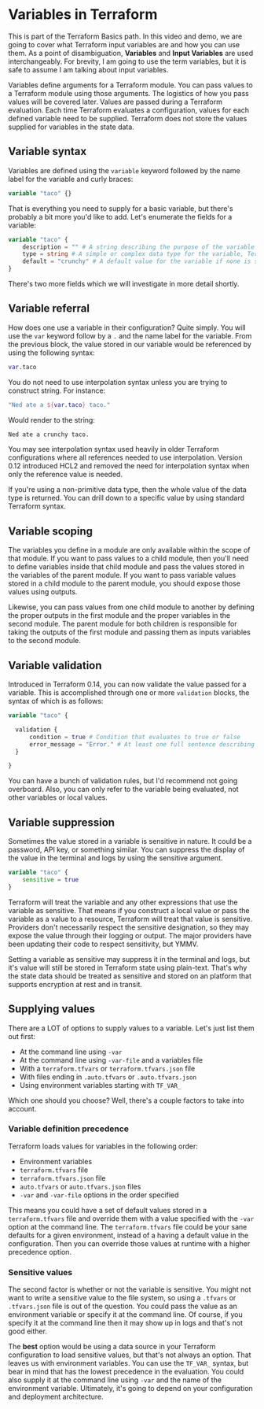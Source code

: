 # Variables in Terraform

This is part of the Terraform Basics path. In this video and demo, we are going to cover what Terraform input variables are and how you can use them. As a point of disambiguation, **Variables** and **Input Variables** are used interchangeably. For brevity, I am going to use the term variables, but it is safe to assume I am talking about input variables.

Variables define arguments for a Terraform module. You can pass values to a Terraform module using those arguments. The logistics of how you pass values will be covered later. Values are passed during a Terraform evaluation. Each time Terraform evaluates a configuration, values for each defined variable need to be supplied. Terraform does not store the values supplied for variables in the state data.

## Variable syntax

Variables are defined using the `variable` keyword followed by the name label for the variable and curly braces:

```terraform
variable "taco" {}
```

That is everything you need to supply for a basic variable, but there's probably a bit more you'd like to add. Let's enumerate the fields for a variable:

```terraform
variable "taco" {
    description = "" # A string describing the purpose of the variable
    type = string # A simple or complex data type for the variable, Terraform will attempt conversion
    default = "crunchy" # A default value for the variable if none is specified at runtime
}
```

There's two more fields which we will investigate in more detail shortly.

## Variable referral

How does one use a variable in their configuration? Quite simply. You will use the `var` keyword follow by a `.` and the name label for the variable. From the previous block, the value stored in our variable would be referenced by using the following syntax:

```terraform
var.taco
```

You do not need to use interpolation syntax unless you are trying to construct string. For instance:

```terraform
"Ned ate a ${var.taco} taco."
```

Would render to the string:

```bash
Ned ate a crunchy taco.
```

You may see interpolation syntax used heavily in older Terraform configurations where all references needed to use interpolation. Version 0.12 introduced HCL2 and removed the need for interpolation syntax when only the reference value is needed.

If you're using a non-primitive data type, then the whole value of the data type is returned. You can drill down to a specific value by using standard Terraform syntax.

## Variable scoping

The variables you define in a module are only available within the scope of that module. If you want to pass values to a child module, then you'll need to define variables inside that child module and pass the values stored in the variables of the parent module. If you want to pass variable values stored in a child module to the parent module, you should expose those values using outputs.

Likewise, you can pass values from one child module to another by defining the proper outputs in the first module and the proper variables in the second module. The parent module for both children is responsible for taking the outputs of the first module and passing them as inputs variables to the second module.

## Variable validation

Introduced in Terraform 0.14, you can now validate the value passed for a variable. This is accomplished through one or more `validation` blocks, the syntax of which is as follows:

```terraform
variable "taco" {

  validation {
      condition = true # Condition that evaluates to true or false
      error_message = "Error." # At least one full sentence describing the error
  }

}
```

You can have a bunch of validation rules, but I'd recommend not going overboard. Also, you can only refer to the variable being evaluated, not other variables or local values.

## Variable suppression

Sometimes the value stored in a variable is sensitive in nature. It could be a password, API key, or something similar. You can suppress the display of the value in the terminal and logs by using the sensitive argument.

```terraform
variable "taco" {
    sensitive = true
}
```

Terraform will treat the variable and any other expressions that use the variable as sensitive. That means if you construct a local value or pass the variable as a value to a resource, Terraform will treat that value is sensitive. Providers don't necessarily respect the sensitive designation, so they may expose the value through their logging or output. The major providers have been updating their code to respect sensitivity, but YMMV.

Setting a variable as sensitive may suppress it in the terminal and logs, but it's value will still be stored in Terraform state using plain-text. That's why the state data should be treated as sensitive and stored on an platform that supports encryption at rest and in transit.

## Supplying values

There are a LOT of options to supply values to a variable. Let's just list them out first:

* At the command line using `-var`
* At the command line using `-var-file` and a variables file
* With a `terraform.tfvars` or `terraform.tfvars.json` file
* With files ending in `.auto.tfvars` or `.auto.tfvars.json`
* Using environment variables starting with `TF_VAR_`

Which one should you choose? Well, there's a couple factors to take into account.

### Variable definition precedence

Terraform loads values for variables in the following order:

* Environment variables
* `terraform.tfvars` file
* `terraform.tfvars.json` file
* `auto.tfvars` or `auto.tfvars.json` files
* `-var` and `-var-file` options in the order specified

This means you could have a set of default values stored in a `terraform.tfvars` file and override them with a value specified with the `-var` option at the command line. The `terraform.tfvars` file could be your sane defaults for a given environment, instead of a having a default value in the configuration. Then you can override those values at runtime with a higher precedence option.

### Sensitive values

The second factor is whether or not the variable is sensitive. You might not want to write a sensitive value to the file system, so using a `.tfvars` or `.tfvars.json` file is out of the question. You could pass the value as an environment variable or specify it at the command line. Of course, if you specify it at the command line then it may show up in logs and that's not good either. 

The **best** option would be using a data source in your Terraform configuration to load sensitive values, but that's not always an option. That leaves us with environment variables. You can use the `TF_VAR_` syntax, but bear in mind that has the lowest precedence in the evaluation. You could also supply it at the command line using `-var` and the name of the environment variable. Ultimately, it's going to depend on your configuration and deployment architecture.